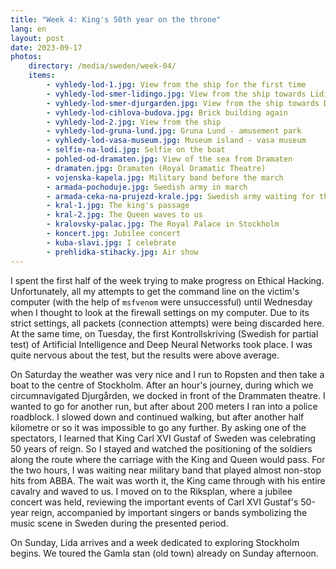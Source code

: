 ```yaml
---
title: "Week 4: King's 50th year on the throne"
lang: en
layout: post
date: 2023-09-17
photos:
    directory: /media/sweden/week-04/
    items:
        - vyhledy-lod-1.jpg: View from the ship for the first time
        - vyhledy-lod-smer-lidingo.jpg: View from the ship towards Lidingö Island
        - vyhledy-lod-smer-djurgarden.jpg: View from the ship towards Djurgården
        - vyhledy-lod-cihlova-budova.jpg: Brick building again
        - vyhledy-lod-2.jpg: View from the ship
        - vyhledy-lod-gruna-lund.jpg: Gruna Lund - amusement park
        - vyhledy-lod-vasa-museum.jpg: Museum island - vasa museum
        - selfie-na-lodi.jpg: Selfie on the boat
        - pohled-od-dramaten.jpg: View of the sea from Dramaten
        - dramaten.jpg: Dramaten (Royal Dramatic Theatre)
        - vojenska-kapela.jpg: Military band before the march
        - armada-pochoduje.jpg: Swedish army in march
        - armada-ceka-na-prujezd-krale.jpg: Swedish army waiting for the king
        - kral-1.jpg: The king's passage
        - kral-2.jpg: The Queen waves to us
        - kralovsky-palac.jpg: The Royal Palace in Stockholm
        - koncert.jpg: Jubilee concert
        - kuba-slavi.jpg: I celebrate
        - prehlidka-stihacky.jpg: Air show
---
```


I spent the first half of the week trying to make progress on Ethical Hacking. Unfortunately, all my attempts to get the command line on the victim's computer (with the help of `msfvenom` were unsuccessful) until Wednesday when I thought to look at the firewall settings on my computer. Due to its strict settings, all packets (connection attempts) were being discarded here. At the same time, on Tuesday, the first Kontrollskriving (Swedish for partial test) of Artificial Intelligence and Deep Neural Networks took place. I was quite nervous about the test, but the results were above average.

On Saturday the weather was very nice and I run to Ropsten and then take a boat to the centre of Stockholm. After an hour's journey, during which we circumnavigated Djurgården, we docked in front of the Drammaten theatre. I wanted to go for another run, but after about 200 meters I ran into a police roadblock. I slowed down and continued walking, but after another half kilometre or so it was impossible to go any further. By asking one of the spectators, I learned that King Carl XVI Gustaf of Sweden was celebrating 50 years of reign. So I stayed and watched the positioning of the soldiers along the route where the carriage with the King and Queen would pass. For the two hours, I was waiting near military band that played almost non-stop hits from ABBA. The wait was worth it, the King came through with his entire cavalry and waved to us. I moved on to the Riksplan, where a jubilee concert was held, reviewing the important events of Carl XVI Gustaf's 50-year reign, accompanied by important singers or bands symbolizing the music scene in Sweden during the presented period.

On Sunday, Lida arrives and a week dedicated to exploring Stockholm begins. We toured the Gamla stan (old town) already on Sunday afternoon.
